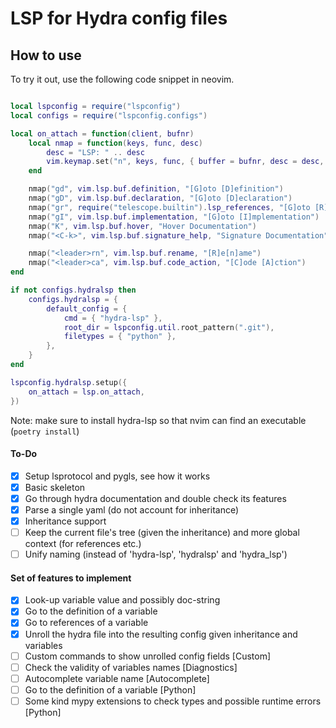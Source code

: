 # LSP for Hydra config files

## How to use

To try it out, use the following code snippet in neovim.

```lua

local lspconfig = require("lspconfig")
local configs = require("lspconfig.configs")

local on_attach = function(client, bufnr)
    local nmap = function(keys, func, desc)
        desc = "LSP: " .. desc
        vim.keymap.set("n", keys, func, { buffer = bufnr, desc = desc, noremap = true })
    end

    nmap("gd", vim.lsp.buf.definition, "[G]oto [D]efinition")
    nmap("gD", vim.lsp.buf.declaration, "[G]oto [D]eclaration")
    nmap("gr", require("telescope.builtin").lsp_references, "[G]oto [R]eferences")
    nmap("gI", vim.lsp.buf.implementation, "[G]oto [I]mplementation")
    nmap("K", vim.lsp.buf.hover, "Hover Documentation")
    nmap("<C-k>", vim.lsp.buf.signature_help, "Signature Documentation")

    nmap("<leader>rn", vim.lsp.buf.rename, "[R]e[n]ame")
    nmap("<leader>ca", vim.lsp.buf.code_action, "[C]ode [A]ction")
end

if not configs.hydralsp then
    configs.hydralsp = {
        default_config = {
            cmd = { "hydra-lsp" },
            root_dir = lspconfig.util.root_pattern(".git"),
            filetypes = { "python" },
        },
    }
end

lspconfig.hydralsp.setup({
    on_attach = lsp.on_attach,
})

```

Note: make sure to install hydra-lsp so that nvim can find an executable (`poetry install`)

#### To-Do

- [x] Setup lsprotocol and pygls, see how it works
- [x] Basic skeleton
- [x] Go through hydra documentation and double check its features
- [x] Parse a single yaml (do not account for inheritance)
- [x] Inheritance support
- [ ] Keep the current file's tree (given the inheritance) and more global context (for references etc.)
- [ ] Unify naming (instead of 'hydra-lsp', 'hydralsp' and 'hydra_lsp')

#### Set of features to implement

- [x] Look-up variable value and possibly doc-string
- [x] Go to the definition of a variable
- [x] Go to references of a variable
- [x] Unroll the hydra file into the resulting config given inheritance and variables
- [ ] Custom commands to show unrolled config fields [Custom]
- [ ] Check the validity of variables names [Diagnostics]
- [ ] Autocomplete variable name [Autocomplete]
- [ ] Go to the definition of a variable [Python]
- [ ] Some kind mypy extensions to check types and possible runtime errors [Python]
